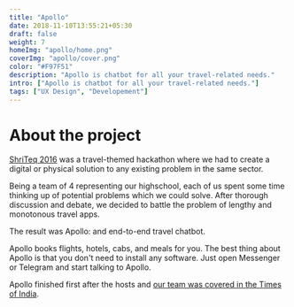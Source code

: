 ```yaml
---
title: "Apollo"
date: 2018-11-10T13:55:21+05:30
draft: false
weight: 7
homeImg: "apollo/home.png"
coverImg: "apollo/cover.png"
color: "#F97F51"
description: "Apollo is chatbot for all your travel-related needs."
intro: ["Apollo is chatbot for all your travel-related needs."]
tags: ["UX Design", "Developement"]
---
```


# About the project

[ShriTeq 2016](https://shriteq.org/) was a travel-themed hackathon where we had to create a digital or physical solution to any existing problem in the same sector.

Being a team of 4 representing our highschool, each of us spent some time thinking up of potential problems which we could solve. After thorough discussion and debate, we decided to battle the problem of lengthy and monotonous travel apps.

The result was Apollo: and end-to-end travel chatbot.

Apollo books flights, hotels, cabs, and meals for you. The best thing about Apollo is that you don't need to install any software. Just open Messenger or Telegram and start talking to Apollo.

Apollo finished first after the hosts and [our team was covered in the Times of India](https://timesofindia.indiatimes.com/city/gurgaon/Young-techies-show-skills-at-this-inventors-nursery/articleshow/54987369.cms?from=mdr).

<div class="centered image-container">
    <div class="row">
        <div class="img-col col-xs-12 col-md-12">
            <img src="/img/apollo/1.png" alt="">
        </div>
    </div>
</div>
<div class="centered image-container">
    <div class="row">
        <div class="img-col col-xs-12 col-md-12">
            <img src="/img/apollo/2.png" alt="">
        </div>
    </div>
</div>
<div class="centered image-container">
    <div class="row">
        <div class="img-col col-xs-12 col-md-12">
            <img src="/img/apollo/3.png" alt="">
        </div>
    </div>
</div>